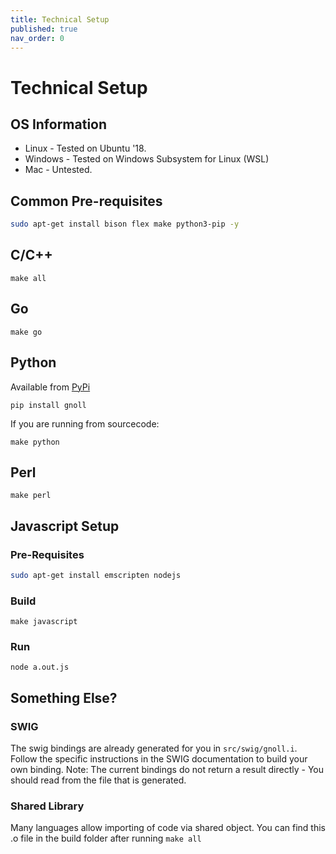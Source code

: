 ```yaml
---
title: Technical Setup
published: true
nav_order: 0
---
```


# Technical Setup
## OS Information

- Linux - Tested on Ubuntu '18.
- Windows - Tested on Windows Subsystem for Linux (WSL)
- Mac - Untested.

## Common Pre-requisites
```bash
sudo apt-get install bison flex make python3-pip -y
```

## C/C++
```
make all
```

## Go
```
make go
```

## Python
Available from [PyPi](https://pypi.org/project/gnoll/)
```
pip install gnoll
```
If you are running from sourcecode:
```
make python
```

## Perl
```
make perl
```

## Javascript Setup

### Pre-Requisites
```bash
sudo apt-get install emscripten nodejs
```

### Build
```
make javascript
```

### Run
```
node a.out.js
```

## Something Else?
### SWIG
The swig bindings are already generated for you in `src/swig/gnoll.i`. Follow the specific instructions in the SWIG documentation to build your own binding.
Note: The current bindings do not return a result directly - You should read from the file that is generated.

### Shared Library
Many languages allow importing of code via shared object. You can find this .o file in the build folder after running `make all`
